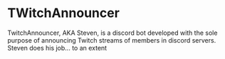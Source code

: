 # TWitchAnnouncer
TwitchAnnouncer, AKA Steven, is a discord bot developed with the sole purpose of announcing Twitch streams of members in discord servers. Steven does his job... to an extent
